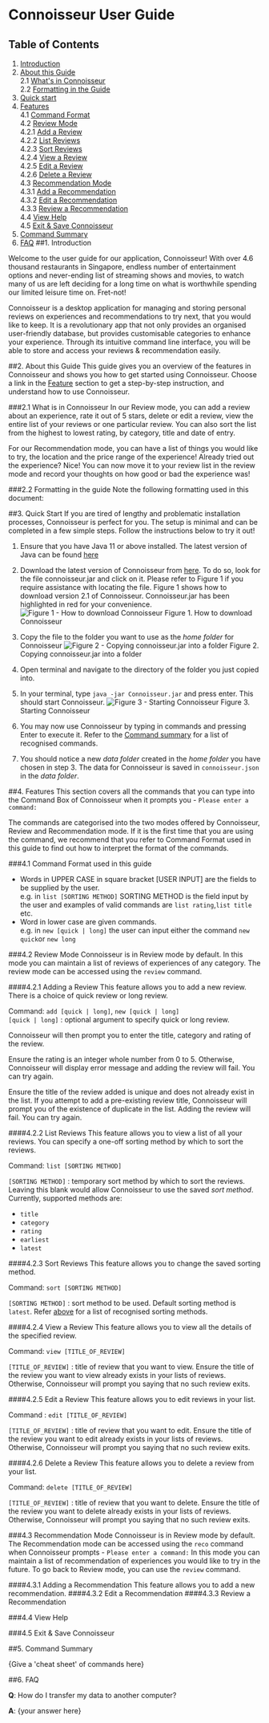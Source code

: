 # Connoisseur User Guide

## Table of Contents

1. [Introduction](#Introduction)
1. [About this Guide](#About-this-Guide)<br />
   2.1 [What's in Connoisseur](#What-is-in-Connoisseur)<br />
   2.2 [Formatting in the Guide](#Formatting-in-the-Guide)
1. [Quick start](#Quick-Start)
1. [Features](#Features) <br />
    4.1 [Command Format](#Command-Format)<br />
    4.2 [Review Mode](#Review-Mode) <br />
        4.2.1 [Add a Review](#Add-a-review)<br />
        4.2.2 [List Reviews](#List-reviews)<br />
        4.2.3 [Sort Reviews](#Sort-reviews)<br />
        4.2.4 [View a Review](#View-a-review)<br />
        4.2.5 [Edit a Review](#Edit-a-review)<br />
        4.2.6 [Delete a Review](#Delete-a-review)<br />
    4.3 [Recommendation Mode](#Recommendation-Mode)<br />
        4.3.1 [Add a Recommendation](#Add-a-Recommendation)<br />
        4.3.2 [Edit a Recommendation](#Edit-a-Recommendation)<br />
        4.3.3 [Review a Recommendation](#Review-a-Recommendation)<br />
   4.4 [View Help](#View-Help)<br />
   4.5 [Exit & Save Connoisseur](#Exit-&-Save-Connoisseur)
1. [Command Summary](#Command-Summary)
1. [FAQ](#FAQ)
##1. Introduction

Welcome to the user guide for our application, Connoisseur! 
With over 4.6 thousand restaurants in Singapore, endless number of entertainment options and never-ending list of
streaming shows and movies, to watch many of us are left deciding for a long time on what is worthwhile spending our 
limited leisure time on. Fret-not!

Connoisseur is a desktop application for managing and storing personal reviews on experiences and recommendations to 
try next, that you would like to keep. It is a revolutionary app that not only provides an organised user-friendly 
database, but provides customisable categories to enhance your experience. Through its intuitive command line interface, 
you will be able to store and access your reviews & recommendation easily.

##2. About this Guide
This guide gives you an overview of the features in Connoisseur and shows you how to get started using Connoisseur. 
Choose a link in the [Feature](#Table-of-Contents) section to get a step-by-step instruction, and understand how to use Connoisseur.

###2.1 What is in Connoisseur
In our Review mode, you can add a review about an experience, rate it out of 5 stars, delete or edit a review, 
view the entire list of your reviews or one particular review. You can also sort the list from the highest to lowest 
rating, by category, title and date of entry.

For our Recommendation mode, you can have a list of things you would like to try, the location and the price range 
of the experience! Already tried out the experience? Nice! You can now move it to your review list in the review mode 
and record your thoughts on how good or bad the experience was!

###2.2 Formatting in the guide
Note the following formatting used in this document:



##3. Quick Start
If you are tired of lengthy and problematic installation processes, Connoisseur is perfect for you. 
The setup is minimal and can be completed in a few simple steps. Follow the instructions below to try it out!

1. Ensure that you have Java 11 or above installed. The latest version of Java can be found 
   [here](https://java.com/en/download/)
2. Download the latest version of Connoisseur from [here](https://github.com/AY2021S2-CS2113T-F08-3/tp/releases).
   To do so, look for the file connoisseur.jar and click on it. Please refer to Figure 1 if you require assistance with 
   locating the file. Figure 1 shows how to download version 2.1 of Connoisseur. Connoisseur.jar has been highlighted in 
   red for your convenience.   
   ![Figure 1 - How to download Connoisseur](./images/ug/jarfile.png)
   Figure 1. How to download Connoisseur
   
3. Copy the file to the folder you want to use as the _home folder_ for Connoisseur
   ![Figure 2 - Copying connoisseur.jar into a folder](./images/ug/downloading1.PNG)
   Figure 2. Copying connoisseur.jar into a folder
4. Open terminal and navigate to the directory of the folder you just copied into. 
5. In your terminal, type `java -jar Connoisseur.jar` and press enter. This should start Connoisseur.
   ![Figure 3 - Starting Connoisseur](./images/ug/downloading2.png)
   Figure 3. Starting Connoisseur
6. You may now use Connoisseur by typing in commands and pressing Enter to execute it. 
    Refer to the [Command summary](#command-summary) for a list of recognised commands. 
7. You should notice a new _data folder_ created in the _home folder_ you have chosen in step 3. The data for 
   Connoisseur is saved in `connoisseur.json` in the _data folder_. 
   
##4. Features
This section covers all the commands that you can type into the Command Box of Connoisseur when it prompts you -
`Please enter a command: ` 

The commands are categorised into the two modes offered by Connoisseur, Review and Recommendation mode. If it is the 
first time that you are using the command, we recommend that you refer to Command Format used in this guide
to find out how to interpret the format of the commands.

###4.1 Command Format used in this guide
* Words in UPPER CASE in square bracket [USER INPUT] are the fields to be supplied by the user. <br /> e.g. in `list [SORTING METHOD]` 
  SORTING METHOD is the field input by the user and examples of valid commands are `list rating`,`list title` etc.
* Word in lower case are given commands. <br /> e.g. in `new [quick | long]` the user can input either the command
  `new quick`or `new long`
  
###4.2 Review Mode
Connoisseur is in Review mode by default. In this mode you can maintain a list of reviews of experiences of any 
category. The review mode can be accessed using the `review` command. 

####4.2.1 Adding a Review
This feature allows you to add a new review. There is a choice of quick review or long review.

Command: `add [quick | long]`, `new [quick | long]`<br />
`[quick | long]` : optional argument to specify quick or long review.

Connoisseur will then prompt you to enter the title, category  and rating of the review.<br /> 

Ensure the rating is an integer whole number from 0 to 5. Otherwise, Connoisseur will display error message and 
adding the review will fail. You can try again.<br /> 

Ensure the title of the review added is unique and does not already exist in the list. If you attempt to add a 
pre-existing review title, Connoisseur will prompt you of the existence of duplicate in the list. Adding the review will 
fail. You can try again.

####4.2.2 List Reviews
This feature allows you to view a list of all your reviews. You can specify a one-off sorting method by which to sort the reviews.

Command: `list [SORTING METHOD]`

`[SORTING METHOD]` : temporary sort method by which to sort the reviews. Leaving this blank would allow Connoisseur to 
use the saved _sort method_. Currently, supported methods are:
* `title`
* `category`
* `rating`
* `earliest`
* `latest`

####4.2.3 Sort Reviews
This feature allows you to change the saved sorting method.

Command: `sort [SORTING METHOD]`

`[SORTING METHOD]` : sort method to be used. Default sorting method is `latest`. Refer [above](#List-Reviews) for a list 
of recognised sorting methods.

####4.2.4 View a Review
This feature allows you to view all the details of the specified review.

Command: `view [TITLE_OF_REVIEW]`

`[TITLE_OF_REVIEW]` : title of review that you want to view.
Ensure the title of the review you want to view already exists in your lists of reviews. Otherwise, Connoisseur will 
prompt you saying that no such review exits.

####4.2.5 Edit a Review
This feature allows you to edit reviews in your list. <br />

Command : `edit [TITLE_OF_REVIEW] `

`[TITLE_OF_REVIEW]` : title of review that you want to edit.
Ensure the title of the review you want to edit already exists in your lists of reviews. Otherwise, Connoisseur will
prompt you saying that no such review exits.

####4.2.6 Delete a Review
This feature allows you to delete a review from your list.

Command: `delete [TITLE_OF_REVIEW]`

`[TITLE_OF_REVIEW]` : title of review that you want to delete.
Ensure the title of the review you want to delete already exists in your lists of reviews. Otherwise, Connoisseur will
prompt you saying that no such review exits.

###4.3 Recommendation Mode
Connoisseur is in Review mode by default. The Recommendation mode can be accessed using the `reco` command when 
Connoisseur prompts - `Please enter a command:` In this mode you can maintain a list of recommendation of experiences 
you would like to try in the future. To go back to Review mode, you can use the `review` command.

####4.3.1 Adding a Recommendation
This feature allows you to add a new recommendation. 
####4.3.2 Edit a Recommendation
####4.3.3 Review a Recommendation

###4.4 View Help


###4.5 Exit & Save Connoisseur

##5. Command Summary

{Give a 'cheat sheet' of commands here}

##6. FAQ

**Q**: How do I transfer my data to another computer?

**A**: {your answer here}





